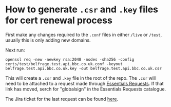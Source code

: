 # How to generate `.csr` and `.key` files for cert renewal process

First make any changes required to the `.conf` files in either `/live` or `/test`, usually this is only adding new domains.

Next run:

```
openssl req -new -newkey rsa:2048 -nodes -sha256 -config certs/test/belfrage.test.api.bbc.co.uk.conf -keyout belfrage.test.api.bbc.co.uk.key -out belfrage.test.api.bbc.co.uk.csr
```

This will create a `.csr` and `.key` file in the root of the repo. The `.csr` will need to be attached to a request made through [Essentials Requests](https://som-myit.onbmc.com/dwp/app/#/itemprofile/13003). If that link has moved, serch for "globalsign" in the Essentials Requests catalogue.

The Jira ticket for the last request can be found [here](https://jira.dev.bbc.co.uk/browse/RESFRAME-4550).